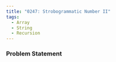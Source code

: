 ```yaml
---
title: "0247: Strobogrammatic Number II"
tags:
  - Array
  - String
  - Recursion
---
```

### Problem Statement

